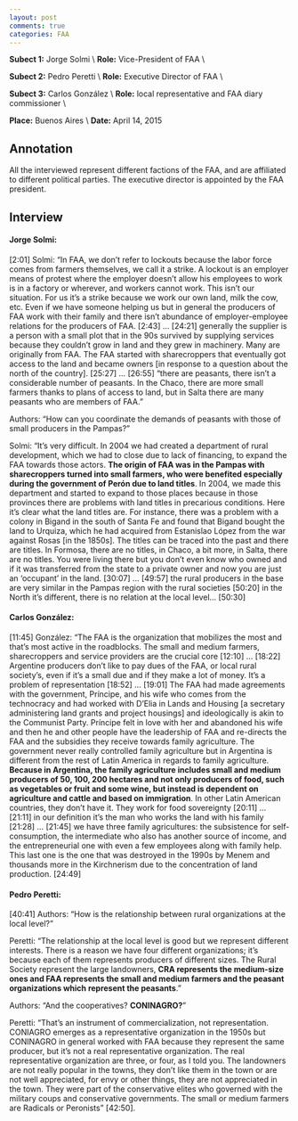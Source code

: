 ```yaml
---
layout: post
comments: true
categories: FAA
---
```


**Subect 1:** Jorge Solmi \\
**Role:** Vice-President of FAA \\

**Subect 2:** Pedro Peretti \\
**Role:** Executive Director of FAA \\

**Subect 3:** Carlos González \\
**Role:** local representative and FAA diary commissioner \\

**Place:** Buenos Aires \\
**Date:** April 14, 2015 


## Annotation

All the interviewed represent different factions of the FAA, and are affiliated to different political parties. The executive director is appointed by the FAA president.


## Interview

#### Jorge Solmi:

[2:01] Solmi: “In FAA, we don’t refer to lockouts because the labor force comes from farmers themselves, we call it a strike. A lockout is an employer means of protest where the employer doesn’t allow his employees to work is in a factory or wherever, and workers cannot work. This isn’t our situation. For us it’s a strike because we work our own land, milk the cow, etc. Even if we have someone helping us but in general the producers of FAA work with their family and there isn’t abundance of employer-employee relations for the producers of FAA. [2:43] … [24:21] generally the supplier is a person with a small plot that in the 90s survived by supplying services because they couldn’t grow in land and they grew in machinery. Many are originally from FAA. The FAA started with sharecroppers that eventually got access to the land and became owners [in response to a question about the north of the country]. [25:27] … [26:55] “there are peasants, there isn’t a considerable number of peasants. In the Chaco, there are more small farmers thanks to plans of access to land, but in Salta there are many peasants who are members of FAA.” 

Authors: “How can you coordinate the demands of peasants with those of small producers in the Pampas?”

Solmi: “It’s very difficult. In 2004 we had created a department of rural development, which we had to close due to lack of financing, to expand the FAA towards those actors. **The origin of FAA was in the Pampas with sharecroppers turned into small farmers, who were benefited especially during the government of Perón due to land titles**. In 2004, we made this department and started to expand to those places because in those provinces there are problems with land titles in precarious conditions. Here it’s clear what the land titles are. For instance, there was a problem with a colony in Bigand in the south of Santa Fe and found that Bigand bought the land to Urquiza, which he had acquired from Estanislao López from the war against Rosas [in the 1850s]. The titles can be traced into the past and there are titles. In Formosa, there are no titles, in Chaco, a bit more, in Salta, there are no titles. You were living there but you don’t even know who owned and if it was transferred from the state to a private owner and now you are just an ‘occupant’ in the land. [30:07] … [49:57] the rural producers in the base are very similar in the Pampas region with the rural societies [50:20] in the North it’s different, there is no relation at the local level… [50:30]

#### Carlos González:

[11:45] González: “The FAA is the organization that mobilizes the most and that’s most active in the roadblocks. The small and medium farmers, sharecroppers and service providers are the crucial core [12:10] … [18:22] Argentine producers don’t like to pay dues of the FAA, or local rural society’s, even if it’s a small due and if they make a lot of money. It’s a problem of representation [18:52] … [19:01] The FAA had made agreements with the government, Príncipe, and his wife who comes from the technocracy and had worked with D’Elia in Lands and Housing [a secretary administering land grants and project housings] and ideologically is akin to the Communist Party. Príncipe felt in love with her and abandoned his wife and then he and other people have the leadership of FAA and re-directs the FAA and the subsidies they receive towards family agriculture. The government never really controlled family agriculture but in Argentina is different from the rest of Latin America in regards to family agriculture. **Because in Argentina, the family agriculture includes small and medium producers of 50, 100, 200 hectares and not only producers of food, such as vegetables or fruit and some wine, but instead is dependent on agriculture and cattle and based on immigration**. In other Latin American countries, they don’t have it. They work for food sovereignty [20:11] … [21:11] in our definition it’s the man who works the land with his family [21:28] … [21:45] we have three family agricultures: the subsistence for self-consumption, the intermediate who also has another source of income, and the entrepreneurial one with even a few employees along with family help. This last one is the one that was destroyed in the 1990s by Menem and thousands more in the Kirchnerism due to the concentration of land production. [24:49] 

#### Pedro Peretti:

[40:41] Authors: “How is the relationship between rural organizations at the local level?”

Peretti: “The relationship at the local level is good but we represent different interests. There is a reason we have four different organizations; it’s because each of them represents producers of different sizes. The Rural Society represent the large landowners, **CRA represents the medium-size ones and FAA represents the small and medium farmers and the peasant organizations which represent the peasants**.”

Authors: “And the cooperatives? **CONINAGRO?**”

Peretti: “That’s an instrument of commercialization, not representation. CONIAGRO emerges as a representative organization in the 1950s but CONINAGRO in general worked with FAA because they represent the same producer, but it’s not a real representative organization. The real representative organization are three, or four, as I told you. The landowners are not really popular in the towns, they don’t like them in the town or are not well appreciated, for envy or other things, they are not appreciated in the town. They were part of the conservative elites who governed with the military coups and conservative governments. The small or medium farmers are Radicals or Peronists” [42:50]. 
